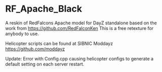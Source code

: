 # RF_Apache_Black
A reskin of RedFalcons Apache model for DayZ standalone based on the work from https://github.com/RedFalconKen
This is a free retexture for anybody to use.


Helicopter scripts can be found at SIBNIC Moddayz https://github.com/moddayz

Update: Error with Config.cpp causing helicopter configs to generate a default setting on each server restart.
